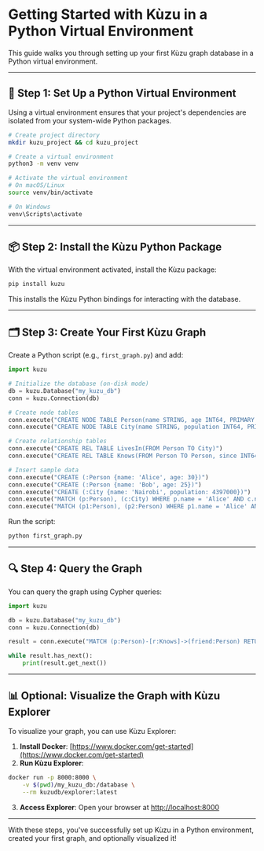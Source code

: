 # Getting Started with Kùzu in a Python Virtual Environment

This guide walks you through setting up your first Kùzu graph database in a Python virtual environment.

---

## 🧰 Step 1: Set Up a Python Virtual Environment

Using a virtual environment ensures that your project's dependencies are isolated from your system-wide Python packages.

```bash
# Create project directory
mkdir kuzu_project && cd kuzu_project

# Create a virtual environment
python3 -m venv venv

# Activate the virtual environment
# On macOS/Linux
source venv/bin/activate

# On Windows
venv\Scripts\activate
```

---

## 📦 Step 2: Install the Kùzu Python Package

With the virtual environment activated, install the Kùzu package:

```bash
pip install kuzu
```

This installs the Kùzu Python bindings for interacting with the database.

---

## 🗂️ Step 3: Create Your First Kùzu Graph

Create a Python script (e.g., `first_graph.py`) and add:

```python
import kuzu

# Initialize the database (on-disk mode)
db = kuzu.Database("my_kuzu_db")
conn = kuzu.Connection(db)

# Create node tables
conn.execute("CREATE NODE TABLE Person(name STRING, age INT64, PRIMARY KEY(name))")
conn.execute("CREATE NODE TABLE City(name STRING, population INT64, PRIMARY KEY(name))")

# Create relationship tables
conn.execute("CREATE REL TABLE LivesIn(FROM Person TO City)")
conn.execute("CREATE REL TABLE Knows(FROM Person TO Person, since INT64)")

# Insert sample data
conn.execute("CREATE (:Person {name: 'Alice', age: 30})")
conn.execute("CREATE (:Person {name: 'Bob', age: 25})")
conn.execute("CREATE (:City {name: 'Nairobi', population: 4397000})")
conn.execute("MATCH (p:Person), (c:City) WHERE p.name = 'Alice' AND c.name = 'Nairobi' CREATE (p)-[:LivesIn]->(c)")
conn.execute("MATCH (p1:Person), (p2:Person) WHERE p1.name = 'Alice' AND p2.name = 'Bob' CREATE (p1)-[:Knows {since: 2020}]->(p2)")
```

Run the script:

```bash
python first_graph.py
```

---

## 🔍 Step 4: Query the Graph

You can query the graph using Cypher queries:

```python
import kuzu

db = kuzu.Database("my_kuzu_db")
conn = kuzu.Connection(db)

result = conn.execute("MATCH (p:Person)-[r:Knows]->(friend:Person) RETURN p.name, friend.name, r.since")

while result.has_next():
    print(result.get_next())
```

---

## 📊 Optional: Visualize the Graph with Kùzu Explorer

To visualize your graph, you can use Kùzu Explorer:

1. **Install Docker**: [https://www.docker.com/get-started](https://www.docker.com/get-started)
2. **Run Kùzu Explorer**:

```bash
docker run -p 8000:8000 \
    -v $(pwd)/my_kuzu_db:/database \
    --rm kuzudb/explorer:latest
```

3. **Access Explorer**: Open your browser at [http://localhost:8000](http://localhost:8000)

---

With these steps, you've successfully set up Kùzu in a Python environment, created your first graph, and optionally visualized it!
